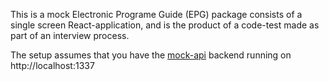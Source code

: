 This is a mock Electronic Programe Guide (EPG) package consists of a single screen React-application, and is the product of a code-test made as part of an interview process.

The setup assumes that you have the [mock-api](https://github.com/NoriginMedia/mock-api/tree/cloudberry) backend running on http://localhost:1337
